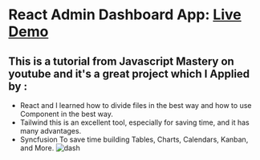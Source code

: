 # React Admin Dashboard App: [Live Demo](https://dashboard-admin-react.web.app/)
## This is a tutorial from Javascript Mastery on youtube and it's a great project which I Applied by :
* React and I learned how to divide files in the best way and how to use Component in the best way.
* Tailwind this is an excellent tool, especially for saving time, and it has many advantages.
* Syncfusion To save time building Tables, Charts, Calendars, Kanban, and More.
![dash](https://user-images.githubusercontent.com/100860879/211603612-5eeb93f1-b38b-42dd-8503-c4ac74eba90d.png)
